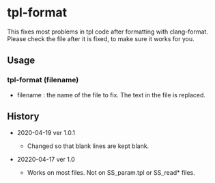 # tpl-format
 This fixes most problems in tpl code after formatting with clang-format. Please check the file after it is fixed, to make sure it works for you.

 ## Usage
 ### tpl-format (filename)
  - filename : the name of the file to fix. The text in the file is replaced.

## History

  - 2020-04-19 ver 1.0.1
    - Changed so that blank lines are kept blank. 

  - 20220-04-17 ver 1.0
    - Works on most files. Not on SS_param.tpl or SS_read* files.
